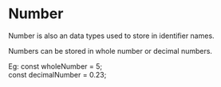 # Number

Number is also an data types used to store in identifier names.

Numbers can be stored in whole number or decimal numbers.

Eg: const wholeNumber = 5; <br/>
const decimalNumber = 0.23;